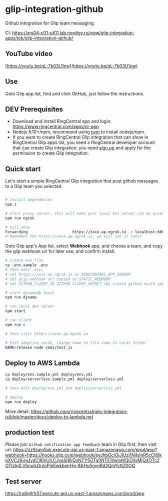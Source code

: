 
# glip-integration-github

Github integration for Glip team messaging.

CI: https://xrs04-c01-utl11.lab.nordigy.ru/view/glip-integration-apps/job/glip-integration-github/

## YouTube video

[https://youtu.be/qL-7b03U1ow](https://youtu.be/qL-7b03U1ow)

## Use

Goto Glip app list, find and click GitHub, just follow the instructions.

## DEV Prerequisites

- Download and install RingCentral app and login: https://www.ringcentral.com/apps/rc-app
- Nodejs 8.10+/npm, recommend using [nvm](https://github.com/creationix/nvm) to install nodejs/npm.
- If you want to create RingCentral Glip integration that can show in RingCentral Glip apps list, you need a RingCentral developer account that can create Glip integration: you need [sign up](https://developers.ringcentral.com/) and apply for the permission to create Glip integration.

## Quick start

Let's start a simple RingCentral Glip integration that post github messages to a Glip team you selected.

```bash

# install dependecies
npm i

# start proxy server, this will make your local bot server can be accessed by RingCentral service
npm run ngrok

# will show
Forwarding                    https://xxxx.ap.ngrok.io -> localhost:6066
# Remember the https://xxxx.ap.ngrok.io, we will use it later
```

Goto Glip app's App list, select **Webhook** app, and choose a team, and copy the glip webhook url for later use, and confirm install.

```bash
# create env file
cp .env.sample .env
# then edit .env,
# set https://xxxx.ap.ngrok.io as RINGCENTRAL_APP_SERVER
# set glip webhook url copied as STATIC_WEBHOOK
# set GITHUB_CLIENT_ID GITHUB_CLIENT_SECRET (by create github oauth app)

# start dynamodb local
npm run dynamo

# run local dev server
npm start

# run client
npm run c

# then visit https://xxxx.ap.ngrok.io

# test adaptive cards, change name to file name in cards folder
NAME=release node cmds/test.js
```

## Deploy to AWS Lambda

```bash
cp deploy/env.sample.yml deploy/env.yml
cp deploy/serverless.sample.yml deploy/serverless.yml

# then edit deploy/env.yml and deploy/serverless.yml

# deploy
npm run deploy
```

More detail: https://github.com/ringcentral/glip-integration-js/blob/master/docs/deploy-to-lambda.md

## production test

Please join `Github notification app feedback` team in Glip first, then visit url: https://zz9zajn5ok.execute-api.us-east-1.amazonaws.com/prod/app?webhook=https://hooks.glip.com/webhook/eyJhbGciOiJIUzI1NiIsInR5cCI6IkpXVCJ9.eyJvdCI6InUiLCJvaSI6IjQxNTY5OTg0NTE1IiwiaWQiOiIxMjQ4OTc2OTIzIn0.VhnuikOrzpPjeEwkbmrHe-8AHu5gvgRd3QmYcttZ0OQ

## Test server

https://ro6qlh1r07.execute-api.us-east-1.amazonaws.com/prod/app